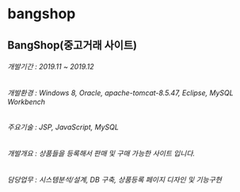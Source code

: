 # bangshop
 
## BangShop(중고거래 사이트)

###### 개발기간 : 2019.11 ~ 2019.12
###### 개발환경 : Windows 8, Oracle, apache-tomcat-8.5.47, Eclipse, MySQL Workbench
###### 주요기술 : JSP, JavaScript, MySQL
###### 개발개요 : 상품들을 등록해서 판매 및 구매 가능한 사이트 입니다.
###### 담당업무 : 시스템분석/설계, DB 구축, 상품등록 페이지 디자인 및 기능구현 

